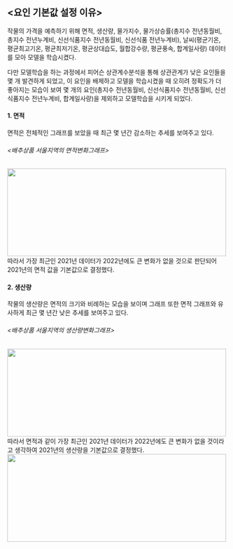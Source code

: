 ## <요인 기본값 설정 이유>

작물의 가격을 예측하기 위해 면적, 생산량, 물가지수, 물가상승률(총지수 전년동월비, 총지수 전년누계비, 신선식품지수 전년동월비, 신선식품 전년누계비), 날씨(평균기온, 평균최고기온, 평균최저기온, 평균상대습도, 월합강수량, 평균풍속, 합계일사량) 데이터를 모아 모델을 학습시켰다.

다만 모델학습을 하는 과정에서 피어슨 상관계수분석을 통해 상관관계가 낮은 요인들을 몇 개 발견하게 되었고, 이 요인을 배제하고 모델을 학습시켰을 때 오히려 정확도가 더 좋아지는 모습이 보여 몇 개의 요인(총지수 전년동월비, 신선식품지수 전년동월비, 신선식품지수 전년누계비, 합계일사량)을 제외하고 모델학습을 시키게 되었다.

#### 1. 면적
면적은 전체적인 그래프를 보았을 때 최근 몇 년간 감소하는 추세를 보여주고 있다.
###### <배추상품 서울지역의 면적변화그래프>
<img src="https://user-images.githubusercontent.com/56716976/166150647-311e06a8-a458-4c92-87c2-167e61d64f21.png"  width="500" height="200">
따라서 가장 최근인 2021년 데이터가 2022년에도 큰 변화가 없을 것으로 판단되어 2021년의 면적 값을 기본값으로 결정했다.

<br>

#### 2. 생산량
작물의 생산량은 면적의 크기와 비례하는 모습을 보이며 그래프 또한 면적 그래프와 유사하게 최근 몇 년간 낮은 추세를 보여주고 있다.
###### <배추상품 서울지역의 생산량변화그래프>
<img src="https://user-images.githubusercontent.com/56716976/166150994-b2892a2d-33ac-443e-98d4-a91bc2c94208.png"  width="500" height="200">
따라서 면적과 같이 가장 최근인 2021년 데이터가 2022년에도 큰 변화가 없을 것이라고 생각하여 2021년의 생산량을 기본값으로 결정했다.





<img src=""  width="500" height="200">
